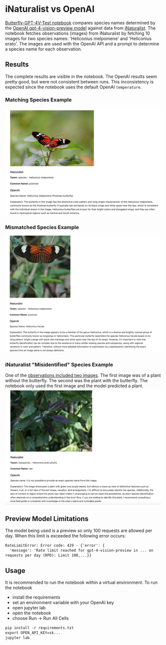 # iNaturalist vs OpenAI
[Butterfly-GPT-4V-Test notebook](Butterfly-GPT-4V-Test.ipynb) compares species names determined by the [OpenAI gpt-4-vision-preview model](https://platform.openai.com/docs/guides/vision) against data from [iNaturalist](https://www.inaturalist.org/). 
The notebook fetches observations (images) from iNaturalist by fetching 10 images for two species names: 'Heliconius melpomene' and 'Heliconius erato'.
The images are used with the OpenAI API and a prompt to determine a species name for each observation.

## Results
The complete results are visible in the notebook.
The OpenAI results seem pretty good, but were not consistent between runs.
This inconsistency is expected since the notebook uses the default OpenAI `temperature`.

### Matching Species Example 
![Example1](example1.png)

### Mismatched Species Example
![Example2](example2.png)

### iNaturalist "Misidentified" Species Example
One of the [observations included two images](https://www.inaturalist.org/observations/14803608).
The first image was of a plant without the butterfly. The second was the plant with the butterfly.
The notebook only used the first image and the model predicted a plant.
![Example2](example3.png)

## Preview Model Limitations
The model being used is a preview so only 100 requests are allowed per day.
When this limit is exceeded the following error occurs:
```
RateLimitError: Error code: 429 - {'error': {
  'message': 'Rate limit reached for gpt-4-vision-preview in ... on requests per day (RPD): Limit 100,...}}                                          
```

## Usage
It is recommended to run the notebook within a virtual environment.
To run the notebook 
- install the requirements
- set an environment variable with your OpenAI key
- open jupyter lab
- open the notebook
- choose Run -> Run All Cells
```console
pip install -r requirements.txt
export OPEN_API_KEY=sk...
jupyter lab
```
